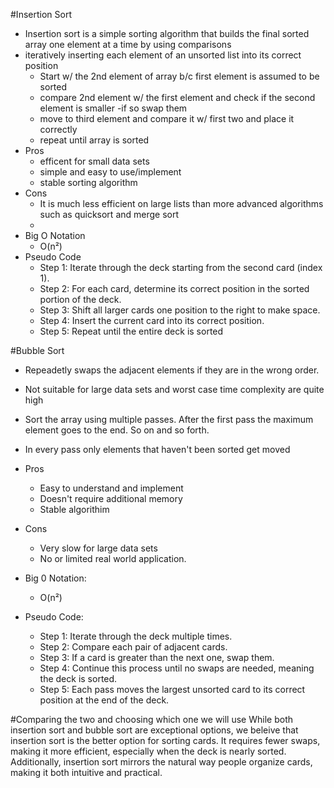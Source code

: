 #Insertion Sort
  - Insertion sort is a simple sorting algorithm that builds the final sorted array one element at a time by using comparisons
  - iteratively inserting each element of an unsorted list into its correct position
    - Start w/ the 2nd element of array b/c first element is assumed to be sorted
    - compare 2nd element w/ the first element and check if the second element is smaller
      -if so swap them
    - move to third element and compare it w/ first two and place it correctly
    - repeat until array is sorted
 - Pros
   - efficent for small data sets
   - simple and easy to use/implement
   - stable sorting algorithm
 - Cons
   -  It is much less efficient on large lists than more advanced algorithms such as quicksort and merge sort
   -  
 - Big O Notation
   - O(n²)
 - Pseudo Code
    - Step 1: Iterate through the deck starting from the second card (index 1).
    - Step 2: For each card, determine its correct position in the sorted portion of the deck.
    - Step 3: Shift all larger cards one position to the right to make space.
    - Step 4: Insert the current card into its correct position.
    - Step 5: Repeat until the entire deck is sorted

#Bubble Sort
  - Repeadetly swaps the adjacent elements if they are in the wrong order.
  - Not suitable for large data sets and worst case time complexity are quite high
  - Sort the array using multiple passes. After the first pass the maximum element goes to the end. So on and so forth.
  - In every pass only elements that haven't been sorted get moved
  - Pros
    - Easy to understand and implement
    - Doesn't require additional memory
    - Stable algorithim
  - Cons
    - Very slow for large data sets
    - No or limited real world application.
   
   - Big 0 Notation:
      - O(n²)

  - Pseudo Code:
    - Step 1: Iterate through the deck multiple times.
    - Step 2: Compare each pair of adjacent cards.
    - Step 3: If a card is greater than the next one, swap them.
    - Step 4: Continue this process until no swaps are needed, meaning the deck is sorted.
    - Step 5: Each pass moves the largest unsorted card to its correct position at the end of the deck.
   
#Comparing the two and choosing which one we will use
While both insertion sort and bubble sort are exceptional options, we beleive that insertion sort is the better option for sorting cards. It requires fewer swaps, making it more efficient, especially when the deck is nearly sorted. Additionally, insertion sort mirrors the natural way people organize cards, making it both intuitive and practical.

  
   

  
